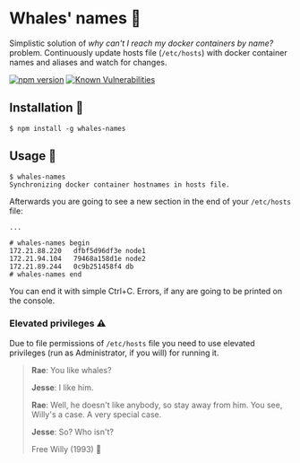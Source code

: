 # Whales' names 🐋

Simplistic solution of *why can't I reach my docker containers by name?* problem. Continuously update hosts file (`/etc/hosts`) with docker container names and aliases and watch for changes.

[![npm version](https://badge.fury.io/js/whales-names.svg)](https://badge.fury.io/js/whales-names) [![Known Vulnerabilities](https://snyk.io/test/github/gregolsky/whales-names/badge.svg)](https://snyk.io/test/github/gregolsky/whales-names)

## Installation 🔨

```
$ npm install -g whales-names
```

## Usage 📘

```
$ whales-names
Synchronizing docker container hostnames in hosts file.
```

Afterwards you are going to see a new section in the end of your `/etc/hosts` file:

```
...

# whales-names begin
172.21.88.220	dfbf5d96df3e node1 
172.21.94.104	79468a158d1e node2
172.21.89.244	0c9b251458f4 db
# whales-names end

```

You can end it with simple Ctrl+C. Errors, if any are going to be printed on the console.

### Elevated privileges ⚠️
Due to file permissions of `/etc/hosts` file you need to use elevated privileges (run as Administrator, if you will) for running it.

> **Rae**: You like whales?
>
> **Jesse**: I like him.
>
> **Rae**: Well, he doesn't like anybody, so stay away from him. You see, Willy's a case. A very special case.
>
> **Jesse**: So? Who isn't?
>
> Free Willy (1993) 🐳